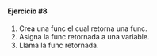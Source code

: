 #### Ejercicio #8

1. Crea una func el cual retorna una func.
2. Asigna la func retornada a una variable.
3. Llama la func retornada.